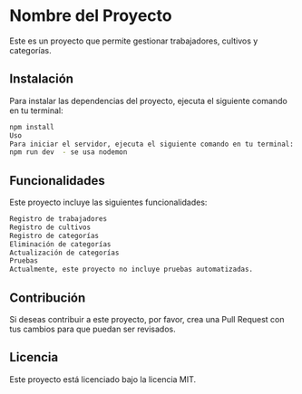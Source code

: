 # Nombre del Proyecto

Este es un proyecto que permite gestionar trabajadores, cultivos y categorías.

## Instalación

Para instalar las dependencias del proyecto, ejecuta el siguiente comando en tu terminal:

```sh
npm install
Uso
Para iniciar el servidor, ejecuta el siguiente comando en tu terminal:
npm run dev  - se usa nodemon

```
##  Funcionalidades
Este proyecto incluye las siguientes funcionalidades:
```sh
Registro de trabajadores
Registro de cultivos
Registro de categorías
Eliminación de categorías
Actualización de categorías
Pruebas
Actualmente, este proyecto no incluye pruebas automatizadas.
```
## Contribución
Si deseas contribuir a este proyecto, por favor, crea una Pull Request con tus cambios para que puedan ser revisados.

## Licencia
Este proyecto está licenciado bajo la licencia MIT.


